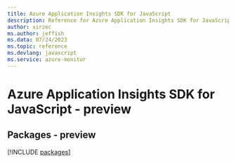 ```yaml
---
title: Azure Application Insights SDK for JavaScript
description: Reference for Azure Application Insights SDK for JavaScript
author: xirzec
ms.author: jeffish
ms.data: 07/24/2023
ms.topic: reference
ms.devlang: javascript
ms.service: azure-monitor
---
```

# Azure Application Insights SDK for JavaScript - preview
## Packages - preview
[!INCLUDE [packages](application-insights-index.md)]